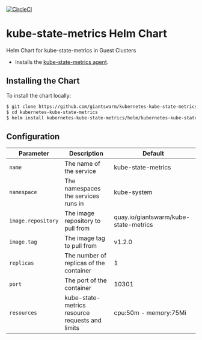 [![CircleCI](https://circleci.com/gh/giantswarm/kubernetes-kube-state-metrics.svg?style=svg&circle-token=1d6a6248b1d64bd698c7b68801a879ecc9e185f8)](https://circleci.com/gh/giantswarm/kubernetes-kube-state-metrics)

# kube-state-metrics Helm Chart
Helm Chart for kube-state-metrics in Guest Clusters

* Installs the [kube-state-metrics agent](https://github.com/kubernetes/kube-state-metrics).

## Installing the Chart

To install the chart locally:

```bash
$ git clone https://github.com/giantswarm/kubernetes-kube-state-metrics.git
$ cd kubernetes-kube-state-metrics
$ helm install kubernetes-kube-state-metrics/helm/kubernetes-kube-state-metrics-chart
```

## Configuration

| Parameter          | Description                                     | Default                               |
|--------------------|-------------------------------------------------|---------------------------------------|
| `name`             | The name of the service                         | kube-state-metrics                    |
| `namespace`        | The namespaces the services runs in             | kube-system                           |
| `image.repository` | The image repository to pull from               | quay.io/giantswarm/kube-state-metrics |
| `image.tag`        | The image tag to pull from                      | v1.2.0                                |
| `replicas`         | The number of replicas of the container         | 1                                 |
| `port`             | The port of the container                       | 10301                                 |
| `resources`        | kube-state-metrics resource requests and limits | cpu:50m  - memory:75Mi                |
